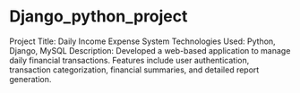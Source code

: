 # Django_python_project
Project Title: Daily Income Expense System  Technologies Used: Python, Django, MySQL  Description: Developed a web-based application to manage daily financial transactions. Features include user authentication, transaction categorization, financial summaries, and detailed report generation.
